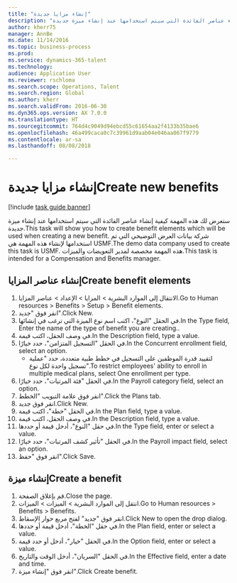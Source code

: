 ```yaml
--- 
title: "إنشاء مزايا جديدة"
description: "ستعرض لك هذه المهمة كيفية إنشاء عناصر الفائدة التي سيتم استخدامها عند إنشاء ميزة جديدة."
author: kherr75
manager: AnnBe
ms.date: 11/14/2016
ms.topic: business-process
ms.prod: 
ms.service: dynamics-365-talent
ms.technology: 
audience: Application User
ms.reviewer: rschloma
ms.search.scope: Operations, Talent
ms.search.region: Global
ms.author: kherr
ms.search.validFrom: 2016-06-30
ms.dyn365.ops.version: AX 7.0.0
ms.translationtype: HT
ms.sourcegitcommit: 764d4c9049d94ebcd55c61654aa2f4133b35bae6
ms.openlocfilehash: 46a499caca0c7c39961d9aab04e046aa067f9779
ms.contentlocale: ar-sa
ms.lasthandoff: 08/08/2018

---
```

# <a name="create-new-benefits"></a><span data-ttu-id="6634f-103">إنشاء مزايا جديدة</span><span class="sxs-lookup"><span data-stu-id="6634f-103">Create new benefits</span></span>

[!include [task guide banner](../../includes/task-guide-banner.md)]

<span data-ttu-id="6634f-104">ستعرض لك هذه المهمة كيفية إنشاء عناصر الفائدة التي سيتم استخدامها عند إنشاء ميزة جديدة.</span><span class="sxs-lookup"><span data-stu-id="6634f-104">This task will show you how to create benefit elements which will be used when creating a new benefit.</span></span> <span data-ttu-id="6634f-105">شركة بيانات العرض التوضيحي التي تم استخدامها لإنشاء هذه المهمة هي USMF.‬</span><span class="sxs-lookup"><span data-stu-id="6634f-105">The demo data company used to create this task is USMF.</span></span> <span data-ttu-id="6634f-106">هذه المهمة مخصصة لمدير التعويضات والميزات.</span><span class="sxs-lookup"><span data-stu-id="6634f-106">This task is intended for a Compensation and Benefits manager.</span></span>


## <a name="create-benefit-elements"></a><span data-ttu-id="6634f-107">إنشاء عناصر المزايا</span><span class="sxs-lookup"><span data-stu-id="6634f-107">Create benefit elements</span></span>
1. <span data-ttu-id="6634f-108">الانتقال إلى الموارد البشرية > المزايا > الإعداد > عناصر المزايا.</span><span class="sxs-lookup"><span data-stu-id="6634f-108">Go to Human resources > Benefits > Setup > Benefit elements.</span></span>
2. <span data-ttu-id="6634f-109">انقر فوق "جديد".</span><span class="sxs-lookup"><span data-stu-id="6634f-109">Click New.</span></span>
3. <span data-ttu-id="6634f-110">في الحقل "النوع"، اكتب اسم نوع الميزة التي ترغب في إنشائها.</span><span class="sxs-lookup"><span data-stu-id="6634f-110">In the Type field, Enter the name of the type of benefit you are creating..</span></span>
4. <span data-ttu-id="6634f-111">في وصف الحقل، اكتب قيمة.</span><span class="sxs-lookup"><span data-stu-id="6634f-111">In the Description field, type a value.</span></span>
5. <span data-ttu-id="6634f-112">في الحقل "التسجيل المتزامن"، حدد خيارًا.</span><span class="sxs-lookup"><span data-stu-id="6634f-112">In the Concurrent enrollment field, select an option.</span></span>
    * <span data-ttu-id="6634f-113">لتقييد قدرة الموظفين على التسجيل في خطط طبية متعددة، حدد "عملية تسجيل واحدة لكل نوع‬".</span><span class="sxs-lookup"><span data-stu-id="6634f-113">To restrict employees' ability to enroll in multiple medical plans, select One enrollment per type.</span></span>  
6. <span data-ttu-id="6634f-114">في الحقل "فئة المرتبات‬"، حدد خيارًا.</span><span class="sxs-lookup"><span data-stu-id="6634f-114">In the Payroll category field, select an option.</span></span>
7. <span data-ttu-id="6634f-115">انقر فوق علامة التبويب "الخطط".</span><span class="sxs-lookup"><span data-stu-id="6634f-115">Click the Plans tab.</span></span>
8. <span data-ttu-id="6634f-116">انقر فوق جديد.</span><span class="sxs-lookup"><span data-stu-id="6634f-116">Click New.</span></span>
9. <span data-ttu-id="6634f-117">في الحقل "خطة"، اكتب قيمة.</span><span class="sxs-lookup"><span data-stu-id="6634f-117">In the Plan field, type a value.</span></span>
10. <span data-ttu-id="6634f-118">في وصف الحقل، اكتب قيمة.</span><span class="sxs-lookup"><span data-stu-id="6634f-118">In the Description field, type a value.</span></span>
11. <span data-ttu-id="6634f-119">في حقل "النوع"، أدخل قيمة أو حددها.</span><span class="sxs-lookup"><span data-stu-id="6634f-119">In the Type field, enter or select a value.</span></span>
12. <span data-ttu-id="6634f-120">في الحقل "تأثير كشف المرتبات‬‬"، حدد خيارًا.</span><span class="sxs-lookup"><span data-stu-id="6634f-120">In the Payroll impact field, select an option.</span></span>
13. <span data-ttu-id="6634f-121">انقر فوق "حفظ".</span><span class="sxs-lookup"><span data-stu-id="6634f-121">Click Save.</span></span>

## <a name="create-a-benefit"></a><span data-ttu-id="6634f-122">إنشاء ميزة</span><span class="sxs-lookup"><span data-stu-id="6634f-122">Create a benefit</span></span>
1. <span data-ttu-id="6634f-123">قم بإغلاق الصفحة.</span><span class="sxs-lookup"><span data-stu-id="6634f-123">Close the page.</span></span>
2. <span data-ttu-id="6634f-124">انتقل إلى الموارد البشرية > الميزات‬ > الميزات‬.</span><span class="sxs-lookup"><span data-stu-id="6634f-124">Go to Human resources > Benefits > Benefits.</span></span>
3. <span data-ttu-id="6634f-125">انقر فوق "جديد" لفتح مربع حوار الإسقاط‬.</span><span class="sxs-lookup"><span data-stu-id="6634f-125">Click New to open the drop dialog.</span></span>
4. <span data-ttu-id="6634f-126">في حقل "الخطة"، أدخل قيمة أو حددها.</span><span class="sxs-lookup"><span data-stu-id="6634f-126">In the Plan field, enter or select a value.</span></span>
5. <span data-ttu-id="6634f-127">في الحقل "خيار"، أدخل أو حدد قيمة.</span><span class="sxs-lookup"><span data-stu-id="6634f-127">In the Option field, enter or select a value.</span></span>
6. <span data-ttu-id="6634f-128">في الحقل "السريان‬"، أدخل الوقت والتاريخ.</span><span class="sxs-lookup"><span data-stu-id="6634f-128">In the Effective field, enter a date and time.</span></span>
7. <span data-ttu-id="6634f-129">انقر فوق "إنشاء ميزة".</span><span class="sxs-lookup"><span data-stu-id="6634f-129">Click Create benefit.</span></span>


